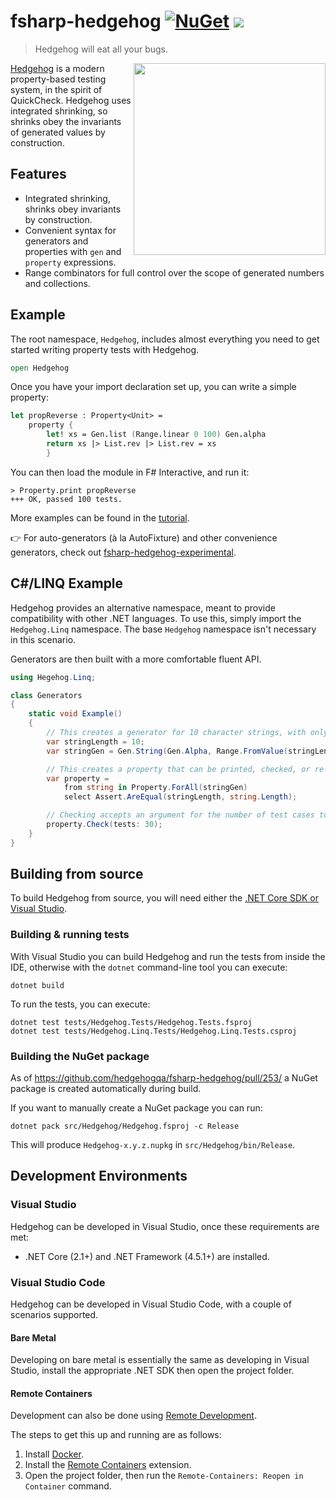 fsharp-hedgehog [![NuGet][nuget-shield]][nuget] ![](https://github.com/hedgehogqa/fsharp-hedgehog/workflows/master/badge.svg)
========

> Hedgehog will eat all your bugs.

<img src="https://github.com/hedgehogqa/fsharp-hedgehog/raw/master/img/hedgehog-logo.png" width="307" align="right"/>

[Hedgehog](http://hedgehog.qa/) is a modern property-based testing
system, in the spirit of QuickCheck. Hedgehog uses integrated shrinking,
so shrinks obey the invariants of generated values by construction.

## Features

- Integrated shrinking, shrinks obey invariants by construction.
- Convenient syntax for generators and properties with `gen` and `property` expressions.
- Range combinators for full control over the scope of generated numbers and collections.

## Example

The root namespace, `Hedgehog`, includes almost
everything you need to get started writing property tests with Hedgehog.

```fsharp
open Hedgehog
```

Once you have your import declaration set up, you can write a simple property:

```fsharp
let propReverse : Property<Unit> =
    property {
        let! xs = Gen.list (Range.linear 0 100) Gen.alpha
        return xs |> List.rev |> List.rev = xs
        }
```

You can then load the module in F# Interactive, and run it:

```
> Property.print propReverse
+++ OK, passed 100 tests.
```

More examples can be found in the [tutorial](doc/tutorial.md).

👉 For auto-generators (à la AutoFixture) and other convenience generators, check out [fsharp-hedgehog-experimental](https://github.com/cmeeren/fsharp-hedgehog-experimental/).

## C#/LINQ Example

Hedgehog provides an alternative namespace, meant to provide compatibility with other .NET languages. To use this, simply import the `Hedgehog.Linq` namespace. The base `Hedgehog` namespace isn't necessary in this scenario.

Generators are then built with a more comfortable fluent API.

```csharp
using Hegehog.Linq;

class Generators
{
    static void Example()
    {
        // This creates a generator for 10 character strings, with only alphabetical characters.
        var stringLength = 10;
        var stringGen = Gen.String(Gen.Alpha, Range.FromValue(stringLength));

        // This creates a property that can be printed, checked, or re-checked.
        var property =
            from string in Property.ForAll(stringGen)
            select Assert.AreEqual(stringLength, string.Length);

        // Checking accepts an argument for the number of test cases to generate and check.
        property.Check(tests: 30);
    }
}
```

## Building from source

To build Hedgehog from source, you will need either the
[.NET Core SDK or Visual Studio][net-core-sdk].

### Building & running tests

With Visual Studio you can build Hedgehog and run the tests
from inside the IDE, otherwise with the `dotnet` command-line
tool you can execute:

```shell
dotnet build
```

To run the tests, you can execute:

```shell
dotnet test tests/Hedgehog.Tests/Hedgehog.Tests.fsproj
dotnet test tests/Hedgehog.Linq.Tests/Hedgehog.Linq.Tests.csproj
```

### Building the NuGet package

As of https://github.com/hedgehogqa/fsharp-hedgehog/pull/253/ a NuGet package is created automatically during build.

If you want to manually create a NuGet package you can run:

```shell
dotnet pack src/Hedgehog/Hedgehog.fsproj -c Release
```

This will produce `Hedgehog-x.y.z.nupkg` in `src/Hedgehog/bin/Release`.

[nuget]: https://www.nuget.org/packages/Hedgehog/
[nuget-shield]: https://img.shields.io/nuget/dt/Hedgehog.svg?style=flat

[travis]: https://travis-ci.org/hedgehogqa/fsharp-hedgehog
[travis-shield]: https://travis-ci.org/hedgehogqa/fsharp-hedgehog.svg?branch=master

[net-core-sdk]: https://www.microsoft.com/net/download/
[ubuntu-steps]: https://github.com/hedgehogqa/fsharp-hedgehog/pull/153#issuecomment-364325504


## Development Environments

### Visual Studio

Hedgehog can be developed in Visual Studio, once these requirements are met:

- .NET Core (2.1+) and .NET Framework (4.5.1+) are installed.

### Visual Studio Code

Hedgehog can be developed in Visual Studio Code, with a couple of scenarios supported.

#### Bare Metal

Developing on bare metal is essentially the same as developing in Visual Studio, install the appropriate .NET SDK then open the project folder.

#### Remote Containers

Development can also be done using [Remote Development][remote-containers-doc].

The steps to get this up and running are as follows:

1. Install [Docker][docker-install].
2. Install the [Remote Containers][remote-containers-ext] extension.
3. Open the project folder, then run the `Remote-Containers: Reopen in Container` command.

[remote-containers-doc]: https://code.visualstudio.com/docs/remote/containers
[remote-containers-ext]: https://marketplace.visualstudio.com/items?itemName=ms-vscode-remote.remote-containers
[docker-install]: https://docs.docker.com/get-docker/
